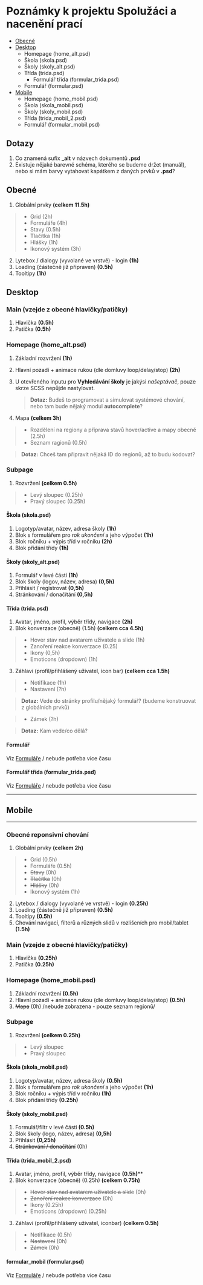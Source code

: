 # Poznámky k projektu Spolužáci a nacenění prací

* [Obecné](#Obecné)
* [Desktop](#Desktop)
  * Homepage (home_alt.psd)
  * Škola (skola.psd) 
  * Školy (skoly_alt.psd)
  * Třída (trida.psd)
    * Formulář třída (formular_trida.psd) 
  * Formulář (formular.psd)
* [Mobile](#Mobile)
  * Homepage (home_mobil.psd)
  * Škola (skola_mobil.psd) 
  * Školy (skoly_mobil.psd)
  * Třída (trida_mobil_2.psd)
  * Formulář (formular_mobil.psd)

## Dotazy
1) Co znamená sufix **_alt** v názvech dokumentů **.psd**
2) Existuje nějaké barevné schéma, kterého se budeme držet (manuál), nebo si mám barvy vytahovat kapátkem z daných prvků v **.psd**?

## Obecné
1) Globální prvky **(celkem 11.5h)**
>* Grid (2h)
>* Formuláře (4h)
>* Stavy (0.5h)
>* Tlačítka (1h)
>* Hlášky (1h)
>* Ikonový systém (3h)
2) Lytebox / dialogy (vyvolané ve vrstvě) - login **(1h)**
3) Loading (částečně již připraven) **(0.5h)**
4) Tooltipy **(1h)**

## Desktop

### Main (vzejde z obecné hlavičky/patičky)

1) Hlavička **(0.5h)**
2) Patička **(0.5h)**

### Homepage (home_alt.psd)

1) Základní rozvržení **(1h)**
2) Hlavní pozadí + animace rukou (dle domluvy loop/delay/stop) **(2h)**
3) U otevřeného inputu pro **Vyhledávání školy** je jakýsi *našeptávač*, pouze skrze SCSS nepůjde nastylovat. 
   
   > **Dotaz:** 
   Budeš to programovat a simulovat systémové chování, nebo tam bude nějaký modul **autocomplete**?

4) Mapa **(celkem 3h)**
>* Rozdělení na regiony a příprava stavů hover/active a mapy obecně (2.5h)
>* Seznam ragionů (0.5h)

   > **Dotaz:** 
   Chceš tam připravit nějaká ID do regionů, až to budu kodovat?

### Subpage
1) Rozvržení **(celkem 0.5h)**
>* Levý sloupec (0.25h)
>* Pravý sloupec (0.25h)

#### Škola (skola.psd) 

1) Logotyp/avatar, název, adresa školy **(1h)**
2) Blok s formulářem pro *rok ukončení* a jeho výpočet **(1h)**
3) Blok ročníku + výpis tříd v ročníku **(2h)**
4) Blok přidání třídy **(1h)**

#### Školy (skoly_alt.psd)

1) Formulář v levé části **(1h)**
2) Blok školy (logov, název, adresa) **(0,5h)**
3) Přihlásit / registrovat **(0,5h)**
4) Stránkování / donačítání **(0,5h)**

#### Třída (trida.psd)

1) Avatar, jméno, profil, výběr třídy, navigace **(2h)**
2) Blok konverzace (obecně) (1.5h) **(celkem cca 4.5h)**
>* Hover stav nad avatarem uživatele a slide (1h)
>* Zanoření reakce konverzace (0.25)
>* Ikony (0,5h)
>* Emoticons (dropdown) (1h)
3) Záhlaví (profil/přihlášený uživatel, icon bar) **(celkem cca 1.5h)**
>* Notifikace (1h)
>* Nastavení (?h)

   > **Dotaz:** 
   Vede do stránky profilu/nějaký formulář? (budeme konstruovat z globálních prvků)

>* Zámek (?h)

   > **Dotaz:** 
   Kam vede/co dělá?
   
#### Formulář

Viz [Formuláře](#Obecné) / nebude potřeba více času

#### Formulář třída (formular_trida.psd) 

Viz [Formuláře](#Obecné) / nebude potřeba více času


---------------------------------
## Mobile
---------------------------------
### Obecné reponsivní chování
1) Globální prvky **(celkem 2h)**
>* Grid (0.5h)
>* Formuláře (0.5h)
>* ~~Stavy~~ (0h)
>* ~~Tlačítka~~ (0h)
>* ~~Hlášky~~ (0h)
>* Ikonový systém (1h)
2) Lytebox / dialogy (vyvolané ve vrstvě) - login **(0.25h)**
3) Loading (částečně již připraven) **(0.5h)**
4) Tooltipy **(0.5h)**
5) Chování navigací, filterů a různých slidů v rozlišeních pro mobil/tablet **(1.5h)**

### Main (vzejde z obecné hlavičky/patičky)

1) Hlavička **(0.25h)**
2) Patička **(0.25h)**

### Homepage (home_mobil.psd)

1) Základní rozvržení **(0.5h)**
2) Hlavní pozadí + animace rukou (dle domluvy loop/delay/stop) **(0.5h)**
3) ~~Mapa~~ (0h) /nebude zobrazena - pouze seznam regionů/

### Subpage
1) Rozvržení **(celkem 0.25h)**
>* Levý sloupec
>* Pravý sloupec

#### Škola (skola_mobil.psd) 

1) Logotyp/avatar, název, adresa školy **(0.5h)**
2) Blok s formulářem pro *rok ukončení* a jeho výpočet **(1h)**
3) Blok ročníku + výpis tříd v ročníku **(1h)**
4) Blok přidání třídy **(0.25h)**

#### Školy (skoly_mobil.psd)

1) Formulář/filtr v levé části **(0.5h)**
2) Blok školy (logo, název, adresa) **(0,5h)**
3) Přihlásit **(0,25h)**
4) ~~Stránkování / donačítání~~ (0h)

#### Třída (trida_mobil_2.psd)

1) Avatar, jméno, profil, výběr třídy, navigace **(0.5h)****
2) Blok konverzace (obecně) (0.25h) **(celkem 0.75h)**
>* ~~Hover stav nad avatarem uživatele a slide~~ (0h)
>* ~~Zanoření reakce konverzace~~ (0h)
>* Ikony (0.25h)
>* Emoticons (dropdown) (0.25h)
3) Záhlaví (profil/přihlášený uživatel, iconbar) **(celkem 0.5h)**
>* Notifikace (0.5h)
>* ~~Nastavení~~ (0h)
>* ~~Zámek~~ (0h)

#### formular_mobil (formular.psd)

Viz [Formuláře](#Obecné) / nebude potřeba více času
